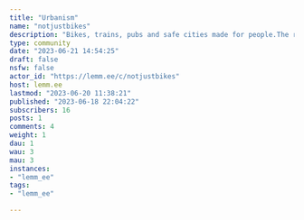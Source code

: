 ```yaml
---
title: "Urbanism" 
name: "notjustbikes"
description: "Bikes, trains, pubs and safe cities made for people.The real Not Just Bikes community is !notjustbikes@lemmy.ml"
type: community
date: "2023-06-21 14:54:25"
draft: false
nsfw: false
actor_id: "https://lemm.ee/c/notjustbikes"
host: lemm.ee
lastmod: "2023-06-20 11:38:21"
published: "2023-06-18 22:04:22"
subscribers: 16
posts: 1
comments: 4
weight: 1
dau: 1
wau: 3
mau: 3
instances:
- "lemm_ee"
tags: 
- "lemm_ee"

---
```

